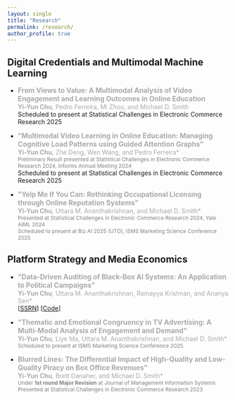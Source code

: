 ```yaml
---
layout: single
title: "Research"
permalink: /research/
author_profile: true
---
```


## Digital Credentials and Multimodal Machine Learning

- <span style="color:darkgrey; font-size:1.1em;">**From Views to Value: A Multimodal Analysis of Video Engagement and Learning Outcomes in Online Education** </span> <br/>
  <span style="color:darkgrey; font-size:1em;">**Yi-Yun Chu**, Pedro Ferreira, Mi Zhou, and Michael D. Smith </span> <br>
  Scheduled to present at Statistical Challenges in Electronic Commerce Research 2025

- <span style="color:darkgrey; font-size:1.1em;">**"Multimodal Video Learning in Online Education: Managing Cognitive Load Patterns using Guided Attention Graphs"**</span> <br/>
  <span style="color:darkgrey; font-size:1em;">**Yi-Yun Chu**, Zhe Deng, Wen Wang, and Pedro Ferreira*</span><br/>
  <span style="color:gray; font-size:0.85em;">Preliminary Result presented at Statistical Challenges in Electronic Commerce Research 2024, Informs Annual Meeting 2024</span> <br>
  Scheduled to present at Statistical Challenges in Electronic Commerce Research 2025

- <span style="color:darkgrey; font-size:1.1em;">**"Yelp Me If You Can: Rethinking Occupational Licensing through Online Reputation Systems"** </span><br/>
  <span style="color:darkgrey; font-size:1em;">**Yi-Yun Chu**, Uttara M. Ananthakrishnan, and Michael D. Smith* </span><br/>
  <span style="color:gray; font-size:0.85em;">Presented at Statistical Challenges in Electronic Commerce Research 2024, Yale AIML 2024 <br/>
  Scheduled to present at Biz AI 2025 (UTD), ISMS Marketing Science Conference 2025</span>

## Platform Strategy and Media Economics

- <span style="color:darkgrey; font-size:1.1em;">**"Data-Driven Auditing of Black-Box AI Systems: An Application to Political Campaigns"** </span><br/>
  <span style="color:darkgrey; font-size:1em;">**Yi-Yun Chu**, Uttara M. Ananthakrishnan, Ramayya Krishnan, and Ananya Sen* </span> <br/>
  [[SSRN](https://papers.ssrn.com/sol3/papers.cfm?abstract_id=5057627)] [[Code](https://github.com/yiyun-chu/PoliticalMessagingAnalysis)]  

- <span style="color:darkgrey; font-size:1.1em;">**"Thematic and Emotional Congruency in TV Advertising: A Multi-Modal Analysis of Engagement and Demand"** </span><br/>
  <span style="color:darkgrey; font-size:1em;">**Yi-Yun Chu**, Liye Ma, Uttara M. Ananthakrishnan, and Michael D. Smith*  </span><br/>
  <span style="color:gray; font-size:0.85em;">Scheduled to present at ISMS Marketing Science Conference 2025</span>

- <span style="color:darkgrey; font-size:1.1em;">**Blurred Lines: The Differential Impact of High-Quality and Low-Quality Piracy on Box Office Revenues"** </span><br/>
  <span style="color:darkgrey; font-size:1em;">**Yi-Yun Chu**, Brett Danaher, and Michael D. Smith* </span> <br/>
  <span style="color:gray; font-size:0.85em;">Under <strong>1st round Major Revision</strong> at Journal of Management Information Systems <br/>
  Presented at Statistical Challenges in Electronic Commerce Research 2023</span>


